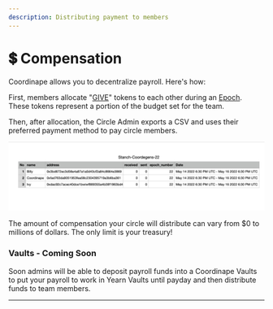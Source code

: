 ```yaml
---
description: Distributing payment to members
---
```


# 💲 Compensation

Coordinape allows you to decentralize payroll. Here's how:&#x20;

First, members allocate "[GIVE](../give/)" tokens to each other during an [Epoch](../epochs/). These tokens represent a portion of the budget set for the team.&#x20;

Then, after allocation, the Circle Admin exports a CSV and uses their preferred payment method to pay circle members.

![CSV Output](<../../.gitbook/assets/Screen Shot 2022-05-17 at 12.55.42 PM.png>)

The amount of compensation your circle will distribute can vary from $0 to millions of dollars. The only limit is your treasury!&#x20;

### **Vaults** **- Coming Soon**

Soon admins will be able to deposit payroll funds into a Coordinape Vaults to put your payroll to work in Yearn Vaults until payday and then distribute funds to team members.&#x20;

****
